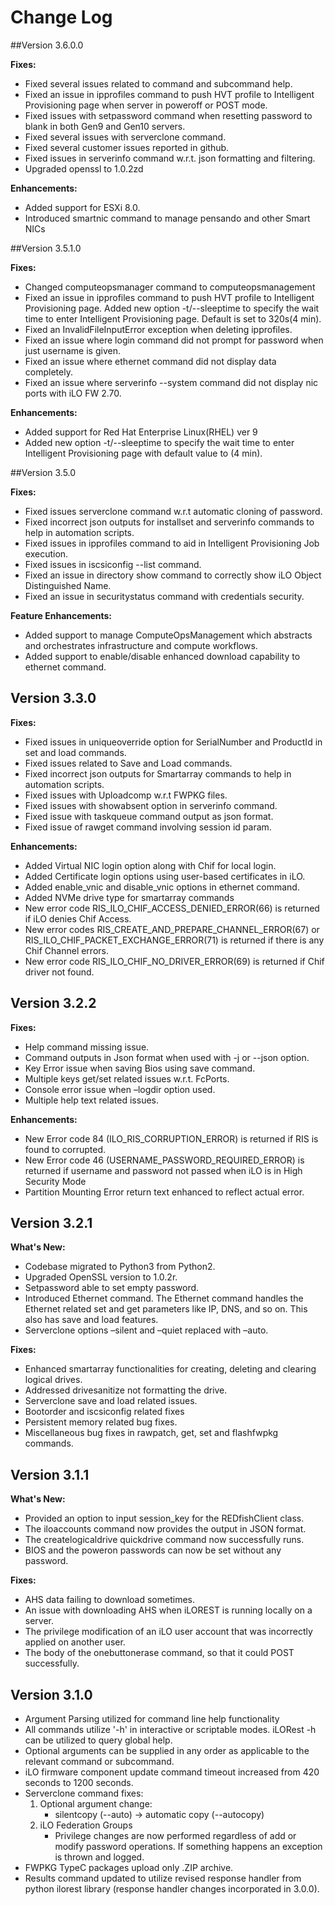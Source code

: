 # Change Log


##Version 3.6.0.0

**Fixes:**

* Fixed several issues related to command and subcommand help.
* Fixed an issue in ipprofiles command to push HVT profile to Intelligent Provisioning page when server in poweroff or POST mode.
* Fixed issues with setpassword command when resetting password to blank in both Gen9 and Gen10 servers.
* Fixed several issues with serverclone command.
* Fixed several customer issues reported in github.
* Fixed issues in serverinfo command w.r.t. json formatting and filtering.
* Upgraded openssl to 1.0.2zd

**Enhancements:**

* Added support for ESXi 8.0.
* Introduced smartnic command to manage pensando and other Smart NICs


##Version 3.5.1.0

**Fixes:**

* Changed computeopsmanager command to computeopsmanagement
* Fixed an issue in ipprofiles command to push HVT profile to Intelligent Provisioning page.  Added new option -t/--sleeptime to specify the wait time to enter Intelligent Provisioning page. Default is set to 320s(4 min).
* Fixed an InvalidFileInputError exception when deleting ipprofiles.
* Fixed an issue where login command did not prompt for password when just username is given.
* Fixed an issue where ethernet command did not display data completely.
* Fixed an issue where serverinfo --system command did not display nic ports with iLO FW 2.70.

**Enhancements:**

* Added support for Red Hat Enterprise Linux(RHEL) ver 9
* Added new option -t/--sleeptime to specify the wait time to enter Intelligent Provisioning page with default value to (4 min).

##Version 3.5.0

**Fixes:**   

* Fixed issues serverclone command w.r.t automatic cloning of password.  
* Fixed incorrect json outputs for installset and serverinfo commands to help in automation scripts.  
* Fixed issues in ipprofiles command to aid in Intelligent Provisioning Job execution.  
* Fixed issues in iscsiconfig --list command.  
* Fixed an issue in directory show command to correctly show iLO Object Distinguished Name.  
* Fixed an issue in securitystatus command with credentials security.  

**Feature Enhancements:**   

* Added support to manage ComputeOpsManagement which abstracts and orchestrates infrastructure and compute workflows.
* Added support to enable/disable enhanced download capability to ethernet command.  

## Version 3.3.0

**Fixes:**

* Fixed issues in uniqueoverride option for SerialNumber and ProductId in set and load commands.
* Fixed issues related to Save and Load commands.
* Fixed incorrect json outputs for Smartarray commands to help in automation scripts.
* Fixed issues with Uploadcomp w.r.t FWPKG files.
* Fixed issues with showabsent option in serverinfo command.
* Fixed issue with taskqueue command output as json format.
* Fixed issue of rawget command involving session id param.

**Enhancements:**

* Added Virtual NIC login option along with Chif for local login.
* Added Certificate login options using user-based certificates in iLO.
* Added enable_vnic and disable_vnic options in ethernet command.
* Added NVMe drive type for smartarray commands 
* New error code RIS_ILO_CHIF_ACCESS_DENIED_ERROR(66) is returned if iLO denies Chif Access.
* New error codes RIS_CREATE_AND_PREPARE_CHANNEL_ERROR(67) or RIS_ILO_CHIF_PACKET_EXCHANGE_ERROR(71) is returned if there is any Chif Channel errors.
* New error code RIS_ILO_CHIF_NO_DRIVER_ERROR(69) is returned if Chif driver not found. 
  
## Version 3.2.2

**Fixes:**

* Help command missing issue.
* Command outputs in Json format when used with -j or --json option.
* Key Error issue when saving Bios using save command. 
* Multiple keys get/set related issues w.r.t. FcPorts.
* Console error issue when –logdir option used.
* Multiple help text related issues.
  
**Enhancements:**

* New Error code 84 (ILO_RIS_CORRUPTION_ERROR) is returned if RIS is found to corrupted.
* New Error code 46 (USERNAME_PASSWORD_REQUIRED_ERROR) is returned if username and password not passed when iLO is in High Security Mode  
* Partition Mounting Error return text enhanced to reflect actual error.

## Version 3.2.1

**What's New:**

* Codebase migrated to Python3 from Python2.
* Upgraded OpenSSL version to 1.0.2r.
* Setpassword able to set empty password.
* Introduced Ethernet command. The Ethernet command handles the Ethernet related set and get parameters like IP, DNS, and so on. This also has save and load features.
* Serverclone options –silent and –quiet replaced with –auto.

**Fixes:**

* Enhanced smartarray functionalities for creating, deleting and clearing logical drives.
* Addressed drivesanitize not formatting the drive.
* Serverclone save and load related issues.
* Bootorder and iscsiconfig related fixes
* Persistent memory related bug fixes.
* Miscellaneous bug fixes in rawpatch, get, set and flashfwpkg commands.

## Version 3.1.1

**What's New:**  

* Provided an option to input session_key for the REDfishClient class.
* The iloaccounts command now provides the output in JSON format.
* The createlogicaldrive quickdrive command now successfully runs.
* BIOS and the poweron passwords can now be set without any password.

**Fixes:**  

* AHS data failing to download sometimes.
* An issue with downloading AHS when iLOREST is running locally on a server.
* The privilege modification of an iLO user account that was incorrectly applied on another user.
* The body of the onebuttonerase command, so that it could POST successfully.

## Version 3.1.0

* Argument Parsing utilized for command line help functionality
* All commands utilize '-h' in interactive or scriptable modes. iLORest -h can be utilized to query global help.
* Optional arguments can be supplied in any order as applicable to the relevant command or subcommand.
* iLO firmware component update command timeout increased from 420 seconds to 1200 seconds.
* Serverclone command fixes:
    1. Optional argument change:
        * silentcopy  (--auto) -> automatic copy (--autocopy)
    2. iLO Federation Groups
        * Privilege changes are now performed regardless of add or modify password operations. If something happens an exception is thrown and logged.
* FWPKG TypeC packages upload only .ZIP archive.
* Results command updated to utilize revised response handler from python ilorest library (response handler changes incorporated in 3.0.0).
